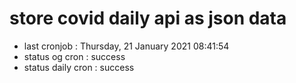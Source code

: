 # store covid daily api as json data

- last cronjob : Thursday, 21 January 2021 08:41:54
- status og cron : success
- status daily cron : success
      
      